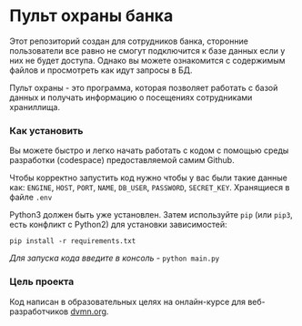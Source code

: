 # Пульт охраны банка

Этот репозиторий создан для сотрудников банка, сторонние пользователи все равно не смогут подключится к базе данных если у них не будет доступа. Однако вы можете ознакомится с содержимым файлов и просмотреть как идут запросы в БД. 

Пульт охраны - это программа, которая позволяет работать с базой данных и получать информацию о посещениях сотрудниками храниллища.

### Как установить

Вы можете быстро и легко начать работать с кодом с помощью среды разработки (codespace) предоставляемой самим Github.

Чтобы корректно запустить код нужно чтобы у вас были такие данные как: `ENGINE`, `HOST`, `PORT`, `NAME`, `DB_USER`, `PASSWORD`, `SECRET_KEY`. Хранящиеся в файле `.env`

Python3 должен быть уже установлен. 
Затем используйте `pip` (или `pip3`, есть конфликт с Python2) для установки зависимостей:
```
pip install -r requirements.txt
```

*Для запуска кода введите в консоль -* `python main.py`

### Цель проекта

Код написан в образовательных целях на онлайн-курсе для веб-разработчиков [dvmn.org](https://dvmn.org/).